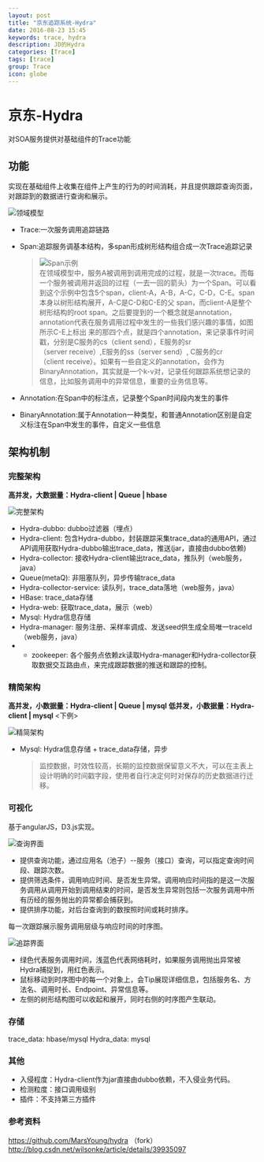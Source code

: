 ```yaml
---
layout: post
title: "京东追踪系统-Hydra"
date: 2016-08-23 15:45
keywords: trace, hydra
description: JD的Hydra
categories: [Trace]
tags: [trace]
group: Trace
icon: globe
---
```


# 京东-Hydra

对SOA服务提供对基础组件的Trace功能

## 功能

实现在基础组件上收集在组件上产生的行为的时间消耗，并且提供跟踪查询页面，对跟踪到的数据进行查询和展示。

<!-- more -->

![领域模型](http://ww4.sinaimg.cn/mw690/a8484315jw1f73j8gfa9tj213l0oo78k.jpg)

* Trace:一次服务调用追踪链路
* Span:追踪服务调基本结构，多span形成树形结构组合成一次Trace追踪记录

	> 	![Span示例](http://ww2.sinaimg.cn/mw690/a8484315jw1f73o6myrmhj20i00dht9c.jpg)    
	> 	在领域模型中，服务A被调用到调用完成的过程，就是一次trace。而每一个服务被调用并返回的过程（一去一回的箭头）为一个Span。可以看到这个示例中包含5个span，client-A，A-B，A-C，C-D，C-E。span本身以树形结构展开，A-C是C-D和C-E的父 span，而client-A是整个树形结构的root span。之后要提到的一个概念就是annotation，annotation代表在服务调用过程中发生的一些我们感兴趣的事情，如图所示C-E上标出 来的那四个点，就是四个annotation，来记录事件时间戳，分别是C服务的cs（client send），E服务的sr（server receive）,E服务的ss（server send）, C服务的cr（client receive）。如果有一些自定义的annotation，会作为BinaryAnnotation，其实就是一个k-v对，记录任何跟踪系统想记录的信息，比如服务调用中的异常信息，重要的业务信息等。

* Annotation:在Span中的标注点，记录整个Span时间段内发生的事件
* BinaryAnnotation:属于Annotation一种类型，和普通Annotation区别是自定义标注在Span中发生的事件，自定义一些信息

## 架构机制

### 完整架构

**高并发，大数据量：Hydra-client | Queue | hbase**

![完整架构](http://ww3.sinaimg.cn/mw690/a8484315jw1f73j8hl3y5j212k0qvae9.jpg)

* Hydra-dubbo: dubbo过滤器（埋点）
* Hydra-client: 包含Hydra-dubbo，封装跟踪采集trace_data的通用API，通过API调用获取Hydra-dubbo输出trace_data，推送(jar，直接由dubbo依赖)
* Hydra-collector: 接收Hydra-client输出trace_data，推队列（web服务，java）
* Queue(metaQ): 非阻塞队列，异步传输trace_data
* Hydra-collector-service: 读队列，trace_data落地（web服务，java）
* HBase: trace_data存储
* Hydra-web: 获取trace_data，展示（web）
* Mysql: Hydra信息存储
* Hydra-manager: 服务注册、采样率调成、发送seed供生成全局唯一traceId（web服务，java）
* + zookeeper: 各个服务点依赖zk读取Hydra-manager和Hydra-collector获取数据交互路由点，来完成跟踪数据的推送和跟踪的控制。

### 精简架构

**高并发，小数据量：Hydra-client | Queue | mysql**
**低并发，小数据量：Hydra-client | mysql** <下例>

![精简架构](http://ww3.sinaimg.cn/mw690/a8484315jw1f73j8hnb72j20yi0qvdi9.jpg)

* Mysql: Hydra信息存储 + trace_data存储，异步

	> 监控数据，时效性较高，长期的监控数据保留意义不大，可以在主表上设计明确的时间戳字段，使用者自行决定何时对保存的历史数据进行迁移。

### 可视化

基于angularJS，D3.js实现。

![查询界面](http://ww3.sinaimg.cn/mw690/a8484315jw1f73o6mzq2ij20rb0b90vz.jpg)

* 提供查询功能，通过应用名（池子）--服务（接口）查询，可以指定查询时间段、跟踪次数。
* 提供筛选条件，调用响应时间、是否发生异常。调用响应时间指的是这一次服务调用从调用开始到调用结束的时间，是否发生异常则包括一次服务调用中所有历经的服务抛出的异常都会捕获到。
* 提供排序功能，对后台查询到的数按照时间或耗时排序。

每一次跟踪展示服务调用层级与响应时间的时序图。

![追踪界面](http://ww2.sinaimg.cn/mw690/a8484315jw1f73o6mw3e2j20q006mabe.jpg)

* 绿色代表服务调用时间，浅蓝色代表网络耗时，如果服务调用抛出异常被Hydra捕捉到，用红色表示。
* 鼠标移动到时序图中的每一个对象上，会Tip展现详细信息，包括服务名、方法名、调用时长、Endpoint、异常信息等。
* 左侧的树形结构图可以收起和展开，同时右侧的时序图产生联动。

### 存储

trace_data: hbase/mysql
Hydra_data: mysql

### 其他

* 入侵程度：Hydra-client作为jar直接由dubbo依赖，不入侵业务代码。
* 检测粒度：接口调用级别
* 插件：不支持第三方插件

### 参考资料

https://github.com/MarsYoung/hydra （fork）    
http://blog.csdn.net/wilsonke/article/details/39935097


